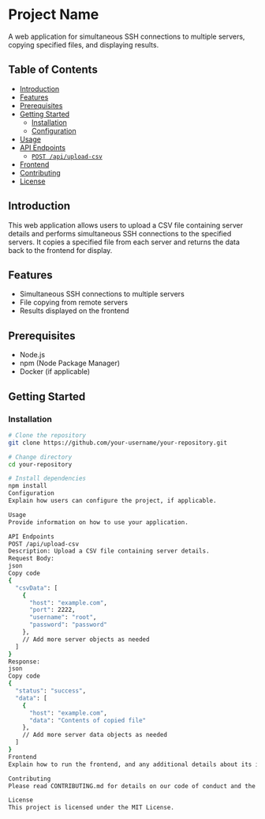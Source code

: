 # Project Name

A web application for simultaneous SSH connections to multiple servers, copying specified files, and displaying results.

## Table of Contents

- [Introduction](#introduction)
- [Features](#features)
- [Prerequisites](#prerequisites)
- [Getting Started](#getting-started)
  - [Installation](#installation)
  - [Configuration](#configuration)
- [Usage](#usage)
- [API Endpoints](#api-endpoints)
  - [`POST /api/upload-csv`](#post-apireport)
- [Frontend](#frontend)
- [Contributing](#contributing)
- [License](#license)

## Introduction

This web application allows users to upload a CSV file containing server details and performs simultaneous SSH connections to the specified servers. It copies a specified file from each server and returns the data back to the frontend for display.

## Features

- Simultaneous SSH connections to multiple servers
- File copying from remote servers
- Results displayed on the frontend

## Prerequisites

- Node.js
- npm (Node Package Manager)
- Docker (if applicable)

## Getting Started

### Installation

```bash
# Clone the repository
git clone https://github.com/your-username/your-repository.git

# Change directory
cd your-repository

# Install dependencies
npm install
Configuration
Explain how users can configure the project, if applicable.

Usage
Provide information on how to use your application.

API Endpoints
POST /api/upload-csv
Description: Upload a CSV file containing server details.
Request Body:
json
Copy code
{
  "csvData": [
    {
      "host": "example.com",
      "port": 2222,
      "username": "root",
      "password": "password"
    },
    // Add more server objects as needed
  ]
}
Response:
json
Copy code
{
  "status": "success",
  "data": [
    {
      "host": "example.com",
      "data": "Contents of copied file"
    },
    // Add more server data objects as needed
  ]
}
Frontend
Explain how to run the frontend, and any additional details about its implementation.

Contributing
Please read CONTRIBUTING.md for details on our code of conduct and the process for submitting pull requests to us.

License
This project is licensed under the MIT License.
